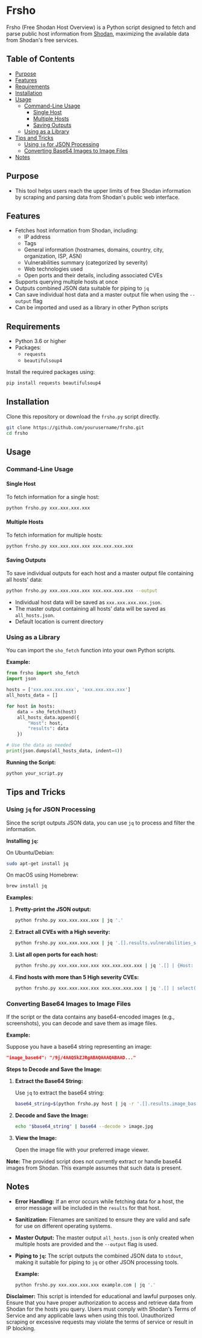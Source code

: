 # Frsho

Frsho (Free Shodan Host Overview) is a Python script designed to fetch and parse public host information from [Shodan](https://www.shodan.io/), maximizing the available data from Shodan's free services.

## Table of Contents

- [Purpose](#purpose)
- [Features](#features)
- [Requirements](#requirements)
- [Installation](#installation)
- [Usage](#usage)
  - [Command-Line Usage](#command-line-usage)
    - [Single Host](#single-host)
    - [Multiple Hosts](#multiple-hosts)
    - [Saving Outputs](#saving-outputs)
  - [Using as a Library](#using-as-a-library)
- [Tips and Tricks](#tips-and-tricks)
  - [Using `jq` for JSON Processing](#using-jq-for-json-processing)
  - [Converting Base64 Images to Image Files](#converting-base64-images-to-image-files)
- [Notes](#notes)

## Purpose

- This tool helps users reach the upper limits of free Shodan information by scraping and parsing data from Shodan's public web interface.

## Features

- Fetches host information from Shodan, including:
  - IP address
  - Tags
  - General information (hostnames, domains, country, city, organization, ISP, ASN)
  - Vulnerabilities summary (categorized by severity)
  - Web technologies used
  - Open ports and their details, including associated CVEs
- Supports querying multiple hosts at once
- Outputs combined JSON data suitable for piping to `jq`
- Can save individual host data and a master output file when using the `--output` flag
- Can be imported and used as a library in other Python scripts

## Requirements

- Python 3.6 or higher
- Packages:
  - `requests`
  - `beautifulsoup4`

Install the required packages using:

```bash
pip install requests beautifulsoup4
```

## Installation

Clone this repository or download the `frsho.py` script directly.

```bash
git clone https://github.com/yourusername/frsho.git
cd frsho
```

## Usage

### Command-Line Usage

#### Single Host

To fetch information for a single host:

```bash
python frsho.py xxx.xxx.xxx.xxx
```

#### Multiple Hosts

To fetch information for multiple hosts:

```bash
python frsho.py xxx.xxx.xxx.xxx xxx.xxx.xxx.xxx
```

#### Saving Outputs

To save individual outputs for each host and a master output file containing all hosts' data:

```bash
python frsho.py xxx.xxx.xxx.xxx xxx.xxx.xxx.xxx --output
```

- Individual host data will be saved as `xxx.xxx.xxx.xxx.json`.
- The master output containing all hosts' data will be saved as `all_hosts.json`.
- Default location is current directory

### Using as a Library

You can import the `sho_fetch` function into your own Python scripts.

**Example:**

```python
from frsho import sho_fetch
import json

hosts = ['xxx.xxx.xxx.xxx', 'xxx.xxx.xxx.xxx']
all_hosts_data = []

for host in hosts:
    data = sho_fetch(host)
    all_hosts_data.append({
        "Host": host,
        "results": data
    })

# Use the data as needed
print(json.dumps(all_hosts_data, indent=4))
```

**Running the Script:**

```bash
python your_script.py
```

## Tips and Tricks

### Using `jq` for JSON Processing

Since the script outputs JSON data, you can use `jq` to process and filter the information.

**Installing `jq`:**

On Ubuntu/Debian:

```bash
sudo apt-get install jq
```

On macOS using Homebrew:

```bash
brew install jq
```

**Examples:**

1. **Pretty-print the JSON output:**

   ```bash
   python frsho.py xxx.xxx.xxx.xxx | jq '.'
   ```

2. **Extract all CVEs with a High severity:**

   ```bash
   python frsho.py xxx.xxx.xxx.xxx | jq '.[].results.vulnerabilities_summary.cves_by_severity.High'
   ```

3. **List all open ports for each host:**

   ```bash
   python frsho.py xxx.xxx.xxx.xxx xxx.xxx.xxx.xxx | jq '.[] | {Host: .Host, OpenPorts: [.results.open_ports[].port]}'
   ```

4. **Find hosts with more than 5 High severity CVEs:**

   ```bash
   python frsho.py xxx.xxx.xxx.xxx xxx.xxx.xxx.xxx | jq '.[] | select(.results.vulnerabilities_summary.severity_counts.High > 5) | .Host'
   ```

### Converting Base64 Images to Image Files

If the script or the data contains any base64-encoded images (e.g., screenshots), you can decode and save them as image files.

**Example:**

Suppose you have a base64 string representing an image:

```json
"image_base64": "/9j/4AAQSkZJRgABAQAAAQABAAD..."
```

**Steps to Decode and Save the Image:**

1. **Extract the Base64 String:**

   Use `jq` to extract the base64 string:

   ```bash
   base64_string=$(python frsho.py host | jq -r '.[].results.image_base64')
   ```

2. **Decode and Save the Image:**

   ```bash
   echo "$base64_string" | base64 --decode > image.jpg
   ```

3. **View the Image:**

   Open the image file with your preferred image viewer.

**Note:** The provided script does not currently extract or handle base64 images from Shodan. This example assumes that such data is present.

## Notes

- **Error Handling:** If an error occurs while fetching data for a host, the error message will be included in the `results` for that host.
- **Sanitization:** Filenames are sanitized to ensure they are valid and safe for use on different operating systems.
- **Master Output:** The master output `all_hosts.json` is only created when multiple hosts are provided and the `--output` flag is used.
- **Piping to `jq`:** The script outputs the combined JSON data to `stdout`, making it suitable for piping to `jq` or other JSON processing tools.

  **Example:**

  ```bash
  python frsho.py xxx.xxx.xxx.xxx example.com | jq '.'
  ```

**Disclaimer:** This script is intended for educational and lawful purposes only. Ensure that you have proper authorization to access and retrieve data from Shodan for the hosts you query. Users must comply with Shodan's Terms of Service and any applicable laws when using this tool. Unauthorized scraping or excessive requests may violate the terms of service or result in IP blocking.
